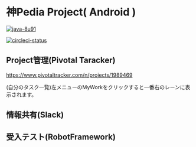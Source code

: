 # 神Pedia Project( Android )

[![java-8u91](https://img.shields.io/badge/java-8u91-red.svg)](http://www.oracle.com/technetwork/java/javase/downloads/jdk8-downloads-2133151.html)

[![circleci-status](https://circleci.com/gh/YasuhiroKimesawa/KamiPedia-Android.svg?style=shield&circle-token=3db8a0c74b9b97fab4d4b5534c7a9b64505874d1)](https://circleci.com/gh/YasuhiroKimesawa/KamiPedia-Android)

## Project管理(Pivotal Taracker)
https://www.pivotaltracker.com/n/projects/1989469 
  
(自分のタスク一覧)左メニューのMyWorkをクリックすると一番右のレーンに表示されます。
  
## 情報共有(Slack)

## 受入テスト(RobotFramework)



